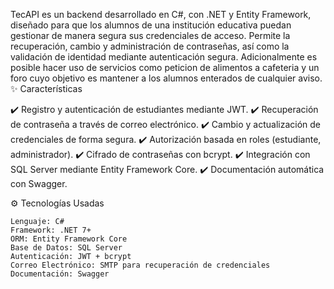 TecAPI es un backend desarrollado en C#, con .NET y Entity Framework, diseñado para que los alumnos de una institución educativa puedan gestionar de manera segura sus credenciales de acceso. Permite la recuperación, cambio y administración de contraseñas, así como la validación de identidad mediante autenticación segura. Adicionalmente es posible hacer uso de servicios como peticion de alimentos a cafeteria y un foro cuyo objetivo es mantener a los alumnos enterados de cualquier aviso.
✨ Características

✔️ Registro y autenticación de estudiantes mediante JWT.
✔️ Recuperación de contraseña a través de correo electrónico.
✔️ Cambio y actualización de credenciales de forma segura.
✔️ Autorización basada en roles (estudiante, administrador).
✔️ Cifrado de contraseñas con bcrypt.
✔️ Integración con SQL Server mediante Entity Framework Core.
✔️ Documentación automática con Swagger.

⚙️ Tecnologías Usadas

    Lenguaje: C#
    Framework: .NET 7+
    ORM: Entity Framework Core
    Base de Datos: SQL Server
    Autenticación: JWT + bcrypt
    Correo Electrónico: SMTP para recuperación de credenciales
    Documentación: Swagger
